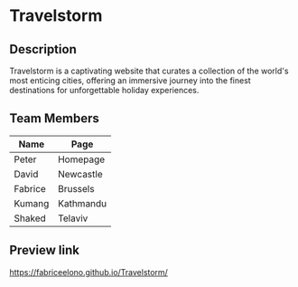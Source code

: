 # Travelstorm 
## Description
Travelstorm is a captivating website that curates a collection of the world's most enticing cities, offering an immersive journey into the finest destinations for unforgettable holiday experiences.

## Team Members
|Name | Page |
|-----|------|
|Peter|Homepage|
|David|Newcastle|
|Fabrice|Brussels|
|Kumang|Kathmandu|
|Shaked|Telaviv|

## Preview link
https://fabriceelono.github.io/Travelstorm/



